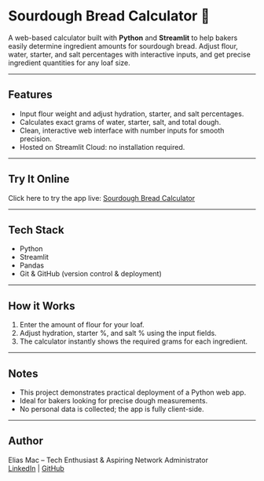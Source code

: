 # Sourdough Bread Calculator 🥖

A web-based calculator built with **Python** and **Streamlit** to help bakers easily determine ingredient amounts for sourdough bread. Adjust flour, water, starter, and salt percentages with interactive inputs, and get precise ingredient quantities for any loaf size.

---

## Features

- Input flour weight and adjust hydration, starter, and salt percentages.  
- Calculates exact grams of water, starter, salt, and total dough.  
- Clean, interactive web interface with number inputs for smooth precision.  
- Hosted on Streamlit Cloud: no installation required.

---

## Try It Online

Click here to try the app live: [Sourdough Bread Calculator](https://sourdough-calculator-7s3ey3rukofhq9vjaugra7.streamlit.app/)

---

## Tech Stack

- Python  
- Streamlit  
- Pandas  
- Git & GitHub (version control & deployment)  

---

## How it Works

1. Enter the amount of flour for your loaf.  
2. Adjust hydration, starter %, and salt % using the input fields.  
3. The calculator instantly shows the required grams for each ingredient.  

---

## Notes

- This project demonstrates practical deployment of a Python web app.  
- Ideal for bakers looking for precise dough measurements.  
- No personal data is collected; the app is fully client-side.

---

## Author

Elias Mac – Tech Enthusiast & Aspiring Network Administrator  
[LinkedIn](https://www.linkedin.com/in/elias-machuca/) | [GitHub](https://github.com/Elias4DR)
